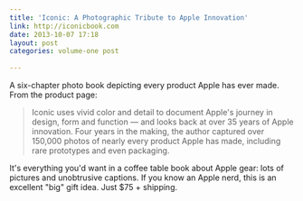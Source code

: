 ```yaml
---
title: 'Iconic: A Photographic Tribute to Apple Innovation'
link: http://iconicbook.com
date: 2013-10-07 17:18
layout: post
categories: volume-one post
  
---
```



A six-chapter photo book depicting every product Apple has ever made. From the product page:

> Iconic uses vivid color and detail to document Apple's journey in design, form and function &mdash; and looks back at over 35 years of Apple innovation. Four years in the making, the author captured over 150,000 photos of nearly every product Apple has made, including rare prototypes and even packaging.

It's everything you'd want in a coffee table book about Apple gear: lots of pictures and unobtrusive captions. If you know an Apple nerd, this is an excellent "big" gift idea. Just $75 + shipping.
